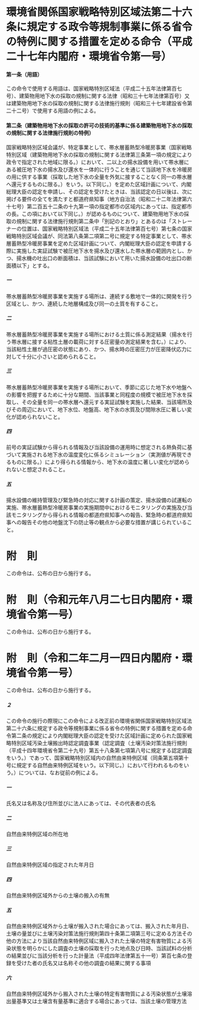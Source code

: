 # 環境省関係国家戦略特別区域法第二十六条に規定する政令等規制事業に係る省令の特例に関する措置を定める命令（平成二十七年内閣府・環境省令第一号）
#### 第一条（用語）
この命令で使用する用語は、国家戦略特別区域法（平成二十五年法律第百七号）、建築物用地下水の採取の規制に関する法律（昭和三十七年法律第百号）又は建築物用地下水の採取の規制に関する法律施行規則（昭和三十七年建設省令第二十二号）で使用する用語の例による。
#### 第二条（建築物用地下水の採取の許可の技術的基準に係る建築物用地下水の採取の規制に関する法律施行規則の特例）
国家戦略特別区域会議が、特定事業として、帯水層蓄熱型冷暖房事業（国家戦略特別区域（建築物用地下水の採取の規制に関する法律第三条第一項の規定により政令で指定された地域に限る。）において、二以上の揚水設備を用いて帯水層にある被圧地下水の揚水及び還水を一体的に行うことを通じて当該地下水を冷暖房の用に供する事業（採取した地下水の全量を外気に接することなく同一の帯水層へ還元するものに限る。）をいう。以下同じ。）を定めた区域計画について、内閣総理大臣の認定を申請し、その認定を受けたときは、当該認定の日以後は、次に掲げる要件の全てを満たすと都道府県知事（地方自治法（昭和二十二年法律第六十七号）第二百五十二条の十九第一項の指定都市の区域内にあっては、指定都市の長。この項において以下同じ。）が認めるものについて、建築物用地下水の採取の規制に関する法律施行規則第二条中「別記のとおり」とあるのは「ストレーナーの位置は、国家戦略特別区域法（平成二十五年法律第百七号）第七条の国家戦略特別区域会議が、同法第八条第二項第二号に規定する特定事業として、帯水層蓄熱型冷暖房事業を定めた区域計画について、内閣総理大臣の認定を申請する際に実施した実証試験で被圧地下水を揚水及び還水した帯水層の範囲内とし、かつ、揚水機の吐出口の断面積は、当該試験において用いた揚水設備の吐出口の断面積以下」とする。
##### 一
帯水層蓄熱型冷暖房事業を実施する場所は、連続する敷地で一体的に開発を行う区域とし、かつ、連続した地層構成及び同一の土質を有すること。
##### 二
帯水層蓄熱型冷暖房事業を実施する場所における土質に係る測定結果（揚水を行う帯水層に接する粘性土層の載荷に対する圧密量の測定結果を含む。）により、当該粘性土層が過圧密の状態にあり、かつ、揚水時の圧密圧力が圧密降伏応力に対して十分に小さいと認められること。
##### 三
帯水層蓄熱型冷暖房事業を実施する場所において、季節に応じた地下水や地盤への影響を把握するために十分な期間、当該事業と同程度の規模で被圧地下水を採取し、その全量を同一の帯水層へ還元する実証試験を実施した結果、当該場所及びその周辺において、地下水位、地盤高、地下水の水質及び間隙水圧に著しい変化が認められないこと。
##### 四
前号の実証試験から得られる情報及び当該設備の運用時に想定される熱負荷に基づいて実施される地下水の温度変化に係るシミュレーション（実測値が再現できるものに限る。）により得られる情報から、地下水の温度に著しい変化が認められないと想定されること。
##### 五
揚水設備の維持管理及び緊急時の対応に関する計画の策定、揚水設備の試運転の実施、帯水層蓄熱型冷暖房事業の実施期間中におけるモニタリングの実施及び当該モニタリングから得られる情報の都道府県知事への報告、緊急時の都道府県知事への報告その他の地盤沈下の防止等の観点から必要な措置が講じられていること。
# 附　則
この命令は、公布の日から施行する。
# 附　則（令和元年八月二七日内閣府・環境省令第一号）
この命令は、公布の日から施行する。
# 附　則（令和二年二月一四日内閣府・環境省令第一号）
この命令は、公布の日から施行する。
##### ２
この命令の施行の際現にこの命令による改正前の環境省関係国家戦略特別区域法第二十六条に規定する政令等規制事業に係る省令の特例に関する措置を定める命令第二条の規定により内閣総理大臣の認定を受けた区域計画に定められた国家戦略特別区域汚染土壌搬出時認定調査事業（認定調査（土壌汚染対策法施行規則（平成十四年環境省令第二十九号）第五十八条第七項第八号に規定する認定調査をいう。）であって、国家戦略特別区域内の自然由来特例区域（同条第五項第十号に規定する自然由来特例区域をいう。以下同じ。）において行われるものをいう。）については、なお従前の例による。
##### 一
氏名又は名称及び住所並びに法人にあっては、その代表者の氏名
##### 二
自然由来特例区域の所在地
##### 三
自然由来特例区域の指定された年月日
##### 四
自然由来特例区域外からの土壌の搬入の有無
##### 五
自然由来特例区域外から土壌が搬入された場合にあっては、搬入された年月日、土壌の量並びに土壌汚染対策法施行規則第四十条第二項第三号に定める方法その他の方法により当該自然由来特例区域に搬入された土壌の特定有害物質による汚染状態を明らかにした調査の土壌の採取を行った地点及び日時、当該試料の分析の結果並びに当該分析を行った計量法（平成四年法律第五十一号）第百七条の登録を受けた者の氏名又は名称その他の調査の結果に関する事項
##### 六
自然由来特例区域外から搬入された土壌の特定有害物質による汚染状態が土壌溶出量基準又は土壌含有量基準に適合する場合にあっては、当該土壌の管理方法
